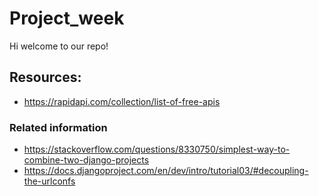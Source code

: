 # Project_week

Hi welcome to our repo!

## Resources:
- https://rapidapi.com/collection/list-of-free-apis 

### Related information
- https://stackoverflow.com/questions/8330750/simplest-way-to-combine-two-django-projects
- https://docs.djangoproject.com/en/dev/intro/tutorial03/#decoupling-the-urlconfs
